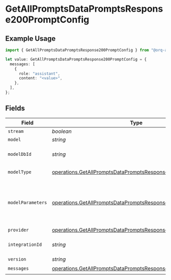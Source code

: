 # GetAllPromptsDataPromptsResponse200PromptConfig

## Example Usage

```typescript
import { GetAllPromptsDataPromptsResponse200PromptConfig } from "@orq-ai/node/models/operations";

let value: GetAllPromptsDataPromptsResponse200PromptConfig = {
  messages: [
    {
      role: "assistant",
      content: "<value>",
    },
  ],
};
```

## Fields

| Field                                                                                                                                          | Type                                                                                                                                           | Required                                                                                                                                       | Description                                                                                                                                    |
| ---------------------------------------------------------------------------------------------------------------------------------------------- | ---------------------------------------------------------------------------------------------------------------------------------------------- | ---------------------------------------------------------------------------------------------------------------------------------------------- | ---------------------------------------------------------------------------------------------------------------------------------------------- |
| `stream`                                                                                                                                       | *boolean*                                                                                                                                      | :heavy_minus_sign:                                                                                                                             | N/A                                                                                                                                            |
| `model`                                                                                                                                        | *string*                                                                                                                                       | :heavy_minus_sign:                                                                                                                             | N/A                                                                                                                                            |
| `modelDbId`                                                                                                                                    | *string*                                                                                                                                       | :heavy_minus_sign:                                                                                                                             | The id of the resource                                                                                                                         |
| `modelType`                                                                                                                                    | [operations.GetAllPromptsDataPromptsResponse200ModelType](../../models/operations/getallpromptsdatapromptsresponse200modeltype.md)             | :heavy_minus_sign:                                                                                                                             | The type of the model                                                                                                                          |
| `modelParameters`                                                                                                                              | [operations.GetAllPromptsDataPromptsResponse200ModelParameters](../../models/operations/getallpromptsdatapromptsresponse200modelparameters.md) | :heavy_minus_sign:                                                                                                                             | Model Parameters: Not all parameters apply to every model                                                                                      |
| `provider`                                                                                                                                     | [operations.GetAllPromptsDataPromptsResponse200Provider](../../models/operations/getallpromptsdatapromptsresponse200provider.md)               | :heavy_minus_sign:                                                                                                                             | N/A                                                                                                                                            |
| `integrationId`                                                                                                                                | *string*                                                                                                                                       | :heavy_minus_sign:                                                                                                                             | The id of the resource                                                                                                                         |
| `version`                                                                                                                                      | *string*                                                                                                                                       | :heavy_minus_sign:                                                                                                                             | N/A                                                                                                                                            |
| `messages`                                                                                                                                     | [operations.GetAllPromptsDataPromptsResponse200Messages](../../models/operations/getallpromptsdatapromptsresponse200messages.md)[]             | :heavy_check_mark:                                                                                                                             | N/A                                                                                                                                            |